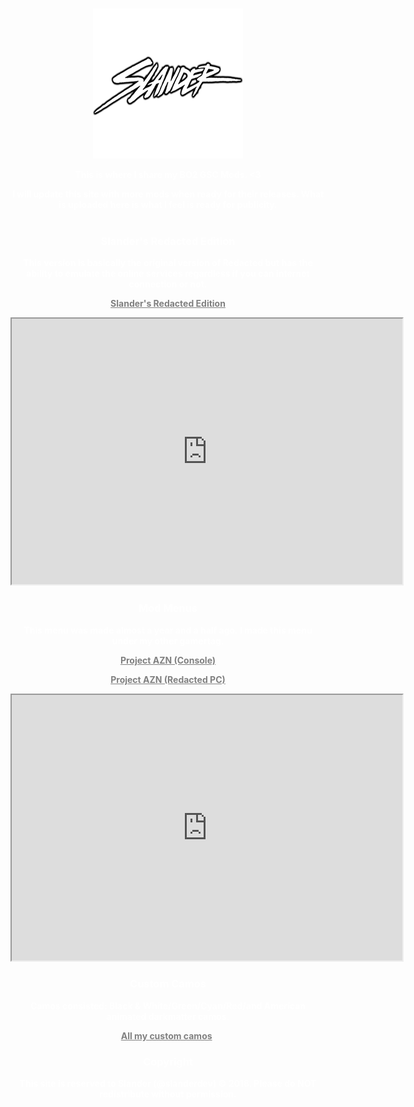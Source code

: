<!DOCTYPE html>
<html lang="en">
<head>
  <h3><title>Slander's BO2 GSC Mods</title></h3>
  <meta charset="utf-8">
  <meta name="viewport" content="width=device-width, initial-scale=1.0">
  <meta content=’width=device-width, initial-scale=1.0, maximum-scale=1.0, user-scalable=0′ name=’viewport’ />
  <meta name=”viewport” content=”width=device-width” />
  <link rel="stylesheet" href="https://maxcdn.bootstrapcdn.com/bootstrap/3.3.5/css/bootstrap.min.css">
  <link rel="shortcut icon" href="/favicon.ico" type="image/x-icon" />
  <script src="https://ajax.googleapis.com/ajax/libs/jquery/2.1.3/jquery.min.js"></script>
  <style>
a {
    color: grey;
}
a:hover {
    color: white;
}
</style>
</head>
<body link="white"> 

<style type="text/css">
<!--
body {
background-image: url(background.jpg);
background-size: cover;
}
-->
</style>
	
<div class="container">
	<center><img src="CydiaIcon.png"><center>
</div>
<div class="container">
		<center><b><p style="color:white;">This is where I share my BO2 GSC Mods. <3</p></b>
		<center><b><p style="color:white;">I will update this site with more mods when ready for their releases. What is uploaded here is what I feel is ready for publicity.<br /><br /><center>
</div>
<div class="container">
	<center><h3 style="color:white;">Slander's Redacted Edition</h3><center>
</div>
<div class="container">
		<center><b><p style="color:white;">This version is basically the original version of Redacted but has the ability to emulate the online services regardless if you can internet connection or not.</p></b>
		<center><b><p style="color:white;"><a href="https://github.com/slanderthedev/BO2GSCMods/raw/gh-pages/GSC%20Mods/T6%20-%20Redacted%20(Fixed%20for%20Windows%2010).rar">Slander's Redacted Edition</a></p></b><center>
		<iframe width="625" height="425" src="https://www.youtube.com/embed/XH_vRWimgKE">
		</iframe>
	</div>
</div>
<div class="container">
  <center><h3 style="color:white;">Mod Menus</h3><center>
</div>
<div class="container">
		<center><b><p style="color:white;">This menu was made almost a year and a half ago. I made this menu under my other gamertag.</p></b>
		<center><b><p style="color:white;"><a href="https://github.com/slanderthedev/BO2GSCMods/raw/gh-pages/GSC%20Mods/Project%20Azn%20(Console).rar">Project AZN (Console)</a></p></b><center>
		<center><b><p style="color:white;"><a href="https://github.com/slanderthedev/BO2GSCMods/raw/gh-pages/GSC%20Mods/Project%20Azn%20(Redacted).rar">Project AZN (Redacted PC)</a></p></b><center>
		<iframe width="625" height="425" src="https://www.youtube.com/embed/rNIZT8VF-qc">
		</iframe>
	</div>
</div>
<div class="container">
  <center><h3 style="color:white;">Custom Camos</h3><center>
</div>
<div class="container">
		<center><b><p style="color:white;">Camos consisted: Black & White/Green/Cyan/Red/and American animated darkmatter camos.</p></b>
		<center><b><p style="color:white;"><a href="https://github.com/slanderthedev/BO2GSCMods/raw/gh-pages/GSC%20Mods/CAMOS.rar">All my custom camos</a>.</p></b>
	</div>
</div>
<div class="container">
  <center><h3 style="color:white;">Copyright</h3><center>
</div>
	
<div class="container">
		<center><b><p style="color:white;">This site is reserved to Slander (@slanderdev) © 2018. Please do NOT redistribute without permission.</a></p>
	</div>
</div>				                 
</body>
</html>
